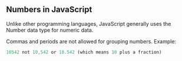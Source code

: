
## Numbers in JavaScript

Unlike other programming languages, JavaScript generally uses the Number data type for numeric data. 

Commas and periods are not allowed for grouping numbers. Example:
```javascript
10542 not 10,542 or 10.542 (which means 10 plus a fraction)
```

